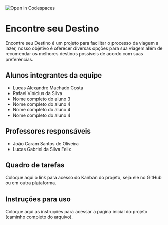 ![Open in Codespaces](https://classroom.github.com/assets/open-in-codespaces-abfff4d4e15f9e1bd8274d9a39a0befe03a0632bb0f153d0ec72ff541cedbe34.svg)
# Encontre seu Destino

 Encontre seu Destino é um projeto para facilitar o processo da viagem a lazer, nosso objetivo é oferecer diversas opções para sua viagem além de
recomendar os melhores destinos possíveis de acordo com suas preferências.

## Alunos integrantes da equipe

  * Lucas Alexandre Machado Costa
* Rafael Vinícius da Silva
* Nome completo do aluno 3
* Nome completo do aluno 4
* Nome completo do aluno 4
* Nome completo do aluno 4

## Professores responsáveis

* João Caram Santos de Oliveira
* Lucas Gabriel da Silva Felix

## Quadro de tarefas
Coloque aqui o link para acesso do Kanban do projeto, seja ele no GitHub ou em outra plataforma.

## Instruções para uso
Coloque aqui as instruções para acessar a página inicial do projeto (caminho completo do arquivo).
